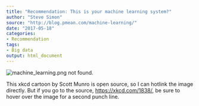 ```yaml
---
title: "Recommendation: This is your machine learning system?"
author: "Steve Simon"
source: "http://blog.pmean.com/machine-learning/"
date: "2017-05-18"
categories:
- Recommendation
tags:
- Big data
output: html_document
---
```


![machine_learning.png not found.](http://www.pmean.com/images/images/17/machine-learning01.png)

This xkcd cartoon by Scott Munro is open source, so I can hotlink the
image directly. But if you go to the source, <https://xkcd.com/1838/>,
be sure to hover over the image for a second punch line.

<!---more--->




